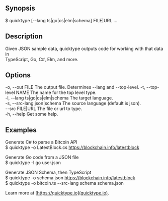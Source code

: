 ## Synopsis

  $ quicktype [--lang ts|go|cs|elm|schema] FILE|URL ... 

## Description

Given JSON sample data, quicktype outputs code for working with that data in  
TypeScript, Go, C#, Elm, and more.                                            

## Options

  -o, --out FILE                   The output file. Determines --lang and --top-level. 
  -t, --top-level NAME             The name for the top level type.                    
  -l, --lang ts|go|cs|elm|schema   The target language.                                
  -s, --src-lang json|schema       The source language (default is json).              
  --src FILE|URL                   The file or url to type.                            
  -h, --help                       Get some help.                                      

## Examples

  Generate C# to parse a Bitcoin API                                
  $ quicktype -o LatestBlock.cs https://blockchain.info/latestblock 
                                                                    
  Generate Go code from a JSON file                                 
  $ quicktype -l go user.json                                       
                                                                    
  Generate JSON Schema, then TypeScript                             
  $ quicktype -o schema.json https://blockchain.info/latestblock    
  $ quicktype -o bitcoin.ts --src-lang schema schema.json           

Learn more at [https://quicktype.io](quicktype.io).